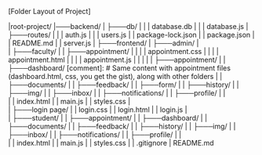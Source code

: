 [Folder Layout of Project]

|root-project/
|───backend/
|   ├───db/
|   |   |   database.db
|   |   |   database.js
|   ├───routes/
|   |   |   auth.js
|   |   |   users.js
|   |   package-lock.json
|   |   package.json
|   |   README.md
|   |   server.js
|
├───frontend/
|   ├───admin/
|   
|   ├───faculty/
|   |   ├───appointment/
|   |   |   |   appointment.css
|   |   |   |   appointment.html
|   |   |   |   appointment.js
|   |   |
|   |   ├───appointment/
|   |   ├───dashboard/                          [comment]: # Same content with appointment files (dashboard.html, css, you get the gist), along with other folders
|   |   ├───documents/
|   |   ├───feedback/
|   |   ├───form/
|   |   ├───history/
|   |   ├───img/
|   |   ├───inbox/
|   |   ├───notifications/
|   |   ├───profile/
|   |   
|   |   index.html
|   |   main.js
|   |   styles.css
|   
|   ├───login page/
|   |   login.css
|   |   login.html
|   |   login.js
|   
|   ├───student/
|   |   ├───appointment/
|   |   ├───dashboard/
|   |   ├───documents/
|   |   ├───feedback/
|   |   ├───history/
|   |   ├───img/
|   |   ├───inbox/
|   |   ├───notifications/
|   |   ├───profile/
|   |   
|   |   index.html
|   |   main.js
|   |   styles.css
|
|   .gitignore
|   README.md
